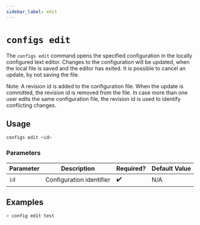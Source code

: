 ```yaml
---
sidebar_label: edit
---
```


# `configs edit`

The `configs edit` command opens the specified configuration in the locally configured text editor.
Changes to the configuration will be updated, when the local file is saved and the editor has exited.
It is possible to cancel an update, by not saving the file.

Note: A revision id is added to the configuration file. When the update is committed, 
the revision id is removed from the file.
In case more than one user edits the same configuration file, the revision id is used to identify conflicting changes.

## Usage

```bash
configs edit <id>
```

### Parameters

| Parameter | Description              | Required? | Default Value |
| --------- | ------------------------ | --------- | ------------- |
| `id`      | Configuration identifier | ✔️        | N/A           |

## Examples

```bash
> config edit test
```
